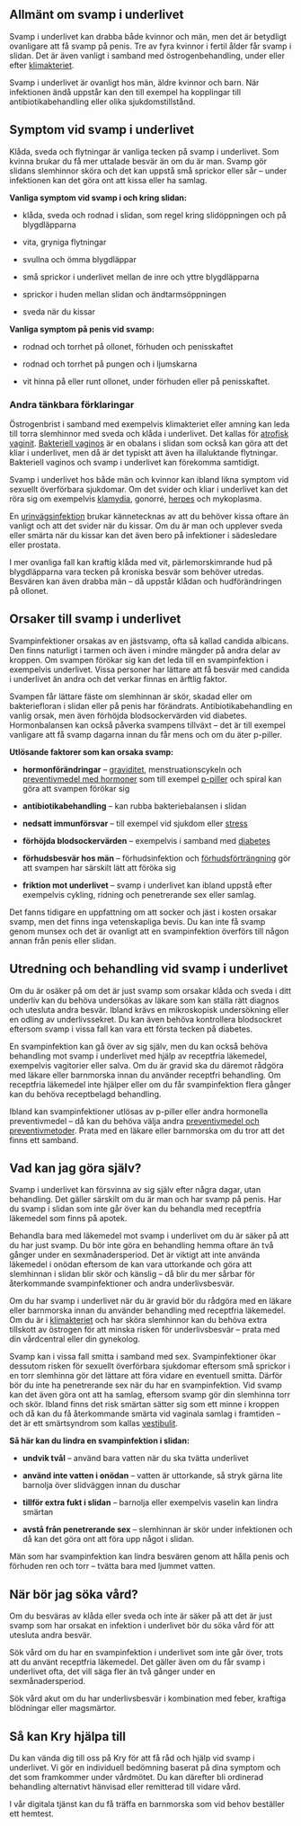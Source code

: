 Allmänt om svamp i underlivet
-----------------------------

Svamp i underlivet kan drabba både kvinnor och män, men det är betydligt ovanligare att få svamp på penis. Tre av fyra kvinnor i fertil ålder får svamp i slidan. Det är även vanligt i samband med östrogenbehandling, under eller efter [klimakteriet](https://www.kry.se/fakta/gynekologi/klimakteriet/ "klimakteriet").

Svamp i underlivet är ovanligt hos män, äldre kvinnor och barn. När infektionen ändå uppstår kan den till exempel ha kopplingar till antibiotikabehandling eller olika sjukdomstillstånd.

Symptom vid svamp i underlivet
------------------------------

Klåda, sveda och flytningar är vanliga tecken på svamp i underlivet. Som kvinna brukar du få mer uttalade besvär än om du är man. Svamp gör slidans slemhinnor sköra och det kan uppstå små sprickor eller sår – under infektionen kan det göra ont att kissa eller ha samlag.

**Vanliga symptom vid svamp i och kring slidan:**

*   klåda, sveda och rodnad i slidan, som regel kring slidöppningen och på blygdläpparna
    
*   vita, gryniga flytningar
    
*   svullna och ömma blygdläppar
    
*   små sprickor i underlivet mellan de inre och yttre blygdläpparna
    
*   sprickor i huden mellan slidan och ändtarmsöppningen
    
*   sveda när du kissar
    

**Vanliga symptom på penis vid svamp:**

*   rodnad och torrhet på ollonet, förhuden och penisskaftet
    
*   rodnad och torrhet på pungen och i ljumskarna
    
*   vit hinna på eller runt ollonet, under förhuden eller på penisskaftet.
    

### Andra tänkbara förklaringar

Östrogenbrist i samband med exempelvis klimakteriet eller amning kan leda till torra slemhinnor med sveda och klåda i underlivet. Det kallas för [atrofisk vaginit](https://www.kry.se/fakta/gynekologi/torra-slemhinnor/ "atrofisk-vaginit"). [Bakteriell vaginos](https://www.kry.se/fakta/gynekologi/bakteriell-vaginos/ "bakteriell-vaginos") är en obalans i slidan som också kan göra att det kliar i underlivet, men då är det typiskt att även ha illaluktande flytningar. Bakteriell vaginos och svamp i underlivet kan förekomma samtidigt.

Svamp i underlivet hos både män och kvinnor kan ibland likna symptom vid sexuellt överförbara sjukdomar. Om det svider och kliar i underlivet kan det röra sig om exempelvis [klamydia](https://www.kry.se/fakta/konssjukdomar/klamydia/ "klamydia"), gonorré, [herpes](https://www.kry.se/fakta/konssjukdomar/herpes-i-underlivet/ "herpes") och mykoplasma.

En [urinvägsinfektion](https://www.kry.se/fakta/infektioner/urinvagsinfektion/ "urinvagsinfektion") brukar kännetecknas av att du behöver kissa oftare än vanligt och att det svider när du kissar. Om du är man och upplever sveda eller smärta när du kissar kan det även bero på infektioner i sädesledare eller prostata.

I mer ovanliga fall kan kraftig klåda med vit, pärlemorskimrande hud på blygdläpparna vara tecken på kroniska besvär som behöver utredas. Besvären kan även drabba män – då uppstår klådan och hudförändringen på ollonet.

Orsaker till svamp i underlivet
-------------------------------

Svampinfektioner orsakas av en jästsvamp, ofta så kallad candida albicans. Den finns naturligt i tarmen och även i mindre mängder på andra delar av kroppen. Om svampen förökar sig kan det leda till en svampinfektion i exempelvis underlivet. Vissa personer har lättare att få besvär med candida i underlivet än andra och det verkar finnas en ärftlig faktor.

Svampen får lättare fäste om slemhinnan är skör, skadad eller om bakteriefloran i slidan eller på penis har förändrats. Antibiotikabehandling en vanlig orsak, men även förhöjda blodsockervärden vid diabetes. Hormonbalansen kan också påverka svampens tillväxt – det är till exempel vanligare att få svamp dagarna innan du får mens och om du äter p-piller.

**Utlösande faktorer som kan orsaka svamp:**

*   **hormonförändringar** – [graviditet](https://www.kry.se/fakta/fertilitet-och-graviditet/graviditet/ "graviditet"), menstruationscykeln och [preventivmedel med hormoner](https://www.kry.se/fakta/preventivmedel-med-hormoner/ "preventivmedel-med-hormoner") som till exempel [p-piller](https://www.kry.se/fakta/fertilitet-och-graviditet/p-piller/ "p-piller") och spiral kan göra att svampen förökar sig
    
*   **antibiotikabehandling** – kan rubba bakteriebalansen i slidan
    
*   **nedsatt immunförsvar** – till exempel vid sjukdom eller [stress](https://www.kry.se/fakta/psykiatri-och-psykologi/stress/ "stress")
    
*   **förhöjda blodsockervärden** – exempelvis i samband med [diabetes](https://www.kry.se/fakta/hormonella-sjukdomar/diabetes/ "diabetes")
    
*   **förhudsbesvär hos män** – förhudsinfektion och [förhudsförträngning](https://www.kry.se/fakta/urologi/forhudsfortrangning/ "forhudsfortrangning") gör att svampen har särskilt lätt att föröka sig
    
*   **friktion mot underlivet** – svamp i underlivet kan ibland uppstå efter exempelvis cykling, ridning och penetrerande sex eller samlag.
    

Det fanns tidigare en uppfattning om att socker och jäst i kosten orsakar svamp, men det finns inga vetenskapliga bevis. Du kan inte få svamp genom munsex och det är ovanligt att en svampinfektion överförs till någon annan från penis eller slidan.

Utredning och behandling vid svamp i underlivet
-----------------------------------------------

Om du är osäker på om det är just svamp som orsakar klåda och sveda i ditt underliv kan du behöva undersökas av läkare som kan ställa rätt diagnos och utesluta andra besvär. Ibland krävs en mikroskopisk undersökning eller en odling av underlivssekret. Du kan även behöva kontrollera blodsockret eftersom svamp i vissa fall kan vara ett första tecken på diabetes.

En svampinfektion kan gå över av sig själv, men du kan också behöva behandling mot svamp i underlivet med hjälp av receptfria läkemedel, exempelvis vagitorier eller salva. Om du är gravid ska du däremot rådgöra med läkare eller barnmorska innan du använder receptfri behandling. Om receptfria läkemedel inte hjälper eller om du får svampinfektion flera gånger kan du behöva receptbelagd behandling.

Ibland kan svampinfektioner utlösas av p-piller eller andra hormonella preventivmedel – då kan du behöva välja andra [preventivmedel och preventivmetoder](https://www.kry.se/fakta/fertilitet-och-graviditet/preventivmedel-och-preventivmetoder/ "preventivmedel-och-preventivmetoder"). Prata med en läkare eller barnmorska om du tror att det finns ett samband.

Vad kan jag göra själv?
-----------------------

Svamp i underlivet kan försvinna av sig själv efter några dagar, utan behandling. Det gäller särskilt om du är man och har svamp på penis. Har du svamp i slidan som inte går över kan du behandla med receptfria läkemedel som finns på apotek.

Behandla bara med läkemedel mot svamp i underlivet om du är säker på att du har just svamp. Du bör inte göra en behandling hemma oftare än två gånger under en sexmånadersperiod. Det är viktigt att inte använda läkemedel i onödan eftersom de kan vara uttorkande och göra att slemhinnan i slidan blir skör och känslig – då blir du mer sårbar för återkommande svampinfektioner och andra underlivsbesvär.

Om du har svamp i underlivet när du är gravid bör du rådgöra med en läkare eller barnmorska innan du använder behandling med receptfria läkemedel. Om du är i [klimakteriet](https://www.kry.se/fakta/gynekologi/klimakteriet/ "klimakteriet") och har sköra slemhinnor kan du behöva extra tillskott av östrogen för att minska risken för underlivsbesvär – prata med din vårdcentral eller din gynekolog.

Svamp kan i vissa fall smitta i samband med sex. Svampinfektioner ökar dessutom risken för sexuellt överförbara sjukdomar eftersom små sprickor i en torr slemhinna gör det lättare att föra vidare en eventuell smitta. Därför bör du inte ha penetrerande sex när du har en svampinfektion. Vid svamp kan det även göra ont att ha samlag, eftersom svamp gör din slemhinna torr och skör. Ibland finns det risk smärtan sätter sig som ett minne i kroppen och då kan du få återkommande smärta vid vaginala samlag i framtiden – det är ett smärtsyndrom som kallas [vestibulit](https://www.kry.se/fakta/gynekologi/vestibulit/ "vestibulit").

**Så här kan du lindra en svampinfektion i slidan:**

*   **undvik tvål** – använd bara vatten när du ska tvätta underlivet
    
*   **använd inte vatten i onödan** – vatten är uttorkande, så stryk gärna lite barnolja över slidväggen innan du duschar
    
*   **tillför extra fukt i slidan** – barnolja eller exempelvis vaselin kan lindra smärtan
    
*   **avstå från penetrerande sex** – slemhinnan är skör under infektionen och då kan det göra ont att föra upp något i slidan.
    

Män som har svampinfektion kan lindra besvären genom att hålla penis och förhuden ren och torr – tvätta bara med ljummet vatten.

När bör jag söka vård?
----------------------

Om du besväras av klåda eller sveda och inte är säker på att det är just svamp som har orsakat en infektion i underlivet bör du söka vård för att utesluta andra besvär.

Sök vård om du har en svampinfektion i underlivet som inte går över, trots att du använt receptfria läkemedel. Det gäller även om du får svamp i underlivet ofta, det vill säga fler än två gånger under en sexmånadersperiod.

Sök vård akut om du har underlivsbesvär i kombination med feber, kraftiga blödningar eller magsmärtor.

Så kan Kry hjälpa till
----------------------

Du kan vända dig till oss på Kry för att få råd och hjälp vid svamp i underlivet. Vi gör en individuell bedömning baserat på dina symptom och det som framkommer under vårdmötet. Du kan därefter bli ordinerad behandling alternativt hänvisad eller remitterad till vidare vård.

I vår digitala tjänst kan du få träffa en barnmorska som vid behov beställer ett hemtest.